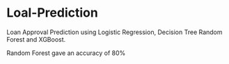 # Loal-Prediction
Loan Approval Prediction using Logistic Regression, Decision Tree Random Forest and XGBoost.

Random Forest gave an accuracy of 80%
